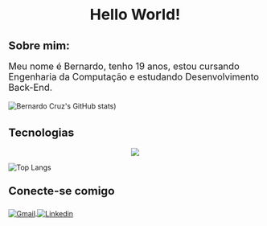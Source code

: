 <h1 style="
        font-size: 30px;
        text-align: center;"
>
    Hello World!
</h1>

<h2 style="
        font-size: 22px;
        text-align: left;"
>
    Sobre mim:
</h2>

<p style="font-size: 18px;">Meu nome é Bernardo, tenho 19 anos, estou cursando Engenharia da Computação e estudando Desenvolvimento Back-End.</p>

![Bernardo Cruz's GitHub stats](https://github-readme-stats.vercel.app/api?username=bernardo-04&show_icons=true&theme=dracula))

<h2 style="font-size: 22px">Tecnologias</h2>

<p align="center">
  <a href="https://skillicons.dev">
    <img src="https://skillicons.dev/icons?i=html,css,javascript,nodejs,express,nextjs,react,tailwind,jest,postgres,git" />
  </a>
</p>

![Top Langs](https://github-readme-stats.vercel.app/api/top-langs/?username=bernardo-04&layout=compact&langs_count=6&theme=dracula)

<h3 style="font-size: 22px; margin-top: 25px">Conecte-se comigo</h3>

<div style="display: inline_block;">
    <a href="mailto:bernardo.bcruz@gmail.com">
        <img align="center" alt="Gmail" src="https://img.shields.io/badge/Gmail-D14836?style=for-the-badge&logo=gmail&logoColor=white">
    </a>
    <a href="https://www.linkedin.com/in/bernardo-cruz-dev/">
        <img align="center" alt="Linkedin" src="https://img.shields.io/badge/LinkedIn-0077B5?style=for-the-badge&logo=linkedin&logoColor=white"/>
    </a>
</div>
